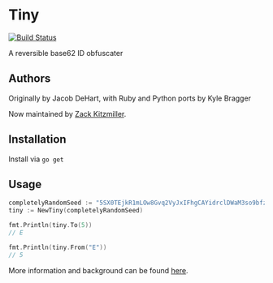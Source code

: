 # Tiny

[![Build Status](https://travis-ci.org/zackkitzmiller/tiny-go.png?branch=master)](https://travis-ci.org/zackkitzmiller/tiny-go)

A reversible base62 ID obfuscater

## Authors

Originally by Jacob DeHart, with Ruby and Python ports by Kyle Bragger

Now maintained by [Zack Kitzmiller](https://github.com/zackkitzmiller).

## Installation

Install via `go get`

## Usage

```go
completelyRandomSeed := "5SX0TEjkR1mLOw8Gvq2VyJxIFhgCAYidrclDWaM3so9bfzZpuUenKtP74QNH6B"
tiny := NewTiny(completelyRandomSeed)

fmt.Println(tiny.To(5))
// E

fmt.Println(tiny.From("E"))
// 5

```

More information and background can be found [here](http://b.z19r.com/post/tiny-php).
